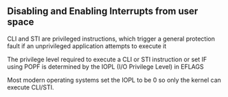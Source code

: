 Disabling and Enabling Interrupts from user space
-------------------------------------------------

CLI and STI are privileged instructions, which trigger a general protection fault if an unprivileged application attempts to execute it

The privilege level required to execute a CLI or STI instruction or set IF using POPF  is determined by the IOPL (I/O Privilege Level) in EFLAGS

Most modern operating systems set the IOPL to be 0 so only the kernel can execute CLI/STI.
